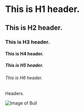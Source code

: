 # This is H1 header.
## This is H2 header.
### This is H3 header.
#### This is H4 header.
##### This is H5 header.
###### This is H6 header.

Headers.

![Image of Bull](https://w7.pngwing.com/pngs/1005/979/png-transparent-red-bull-cartoon-red-bull-cartoon-character-mammal-animals-thumbnail.png)
